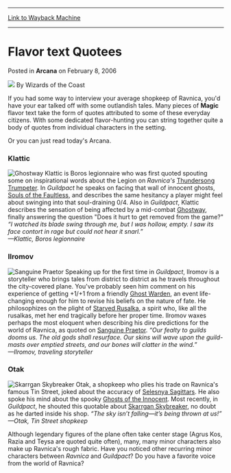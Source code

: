 
---
[Link to Wayback Machine](https://web.archive.org/web/20220724094841/https://magic.wizards.com/en/articles/archive/arcana/flavor-text-quotees-2006-02-08)

[_metadata_:author]:- "Wizards of the Coast"
[_metadata_:description]:- "If you had some way to interview your average shopkeep of Ravnica, you'd have your ear talked off with some outlandish tales. Many pieces of Magic flavor text take the form of quotes attributed to some of these everyday citizens. With some dedicated flavor-hunting you can string together quite a body of quotes from individual characters in the setting.Or you can just read"
[_metadata_:generator]:- "Drupal 7 (http://drupal.org)"
[_metadata_:node]:- "705706"
[_metadata_:publish_date]:- "2006-02-08"
[_metadata_:source]:- "div-main-content"
[_metadata_:title]:- "Flavor text Quotees"
[_metadata_:wayback_capture_timestamp]:- "2022-07-24 09:48:41"
[_metadata_:wayback_raw_url]:- "https://web.archive.org/web/20220724094841id_/https://magic.wizards.com/en/articles/archive/arcana/flavor-text-quotees-2006-02-08"
[_metadata_:wayback_url]:- "https://magic.wizards.com/en/articles/archive/arcana/flavor-text-quotees-2006-02-08"
---


Flavor text Quotees
===================



 Posted in **Arcana**
 on February 8, 2006 






![](https://media.magic.wizards.com/styles/auth_small/public/images/person/wizards_author.jpg)
By Wizards of the Coast











If you had some way to interview your average shopkeep of Ravnica, you'd have your ear talked off with some outlandish tales. Many pieces of **Magic** flavor text take the form of quotes attributed to some of these everyday citizens. With some dedicated flavor-hunting you can string together quite a body of quotes from individual characters in the setting.

Or you can just read today's Arcana.

### Klattic

![Ghostway](http://gatherer.wizards.com/Handlers/Image.ashx?type=card&name=Ghostway) Klattic is Boros legionnaire who was first quoted spouting some on inspirational words about the Legion on *Ravnica's* 
[Thundersong Trumpeter](https://gatherer.wizards.com/Pages/Card/Details.aspx?name=Thundersong+Trumpeter). In *Guildpact* he speaks on facing that wall of innocent ghosts, [Souls of the Faultless](https://gatherer.wizards.com/Pages/Card/Details.aspx?name=Souls+of+the+Faultless), and describes the same hesitancy a player might feel about swinging into that soul-draining 0/4. Also in *Guildpact*, Klattic describes the sensation of being affected by a mid-combat [Ghostway](https://gatherer.wizards.com/Pages/Card/Details.aspx?name=Ghostway), finally answering the question "Does it hurt to get removed from the game?" *“I watched its blade swing through me, but I was hollow, empty. I saw its face contort in rage but could not hear it snarl.”  
 —Klattic, Boros legionnaire*

  
### Ilromov

![Sanguine Praetor](http://gatherer.wizards.com/Handlers/Image.ashx?type=card&name=Sanguine+Praetor) Speaking up for the first time in *Guildpact*, Ilromov is a storyteller who brings tales from district to district as he travels throughout the city-covered plane. You've probably seen him comment on his experience of getting +1/+1 from a friendly [Ghost Warden](https://gatherer.wizards.com/Pages/Card/Details.aspx?name=Ghost+Warden), an event life-changing enough for him to revise his beliefs on the nature of fate. He philosophizes on the plight of [Starved Rusalka](https://gatherer.wizards.com/Pages/Card/Details.aspx?name=Starved+Rusalka), a spirit who, like all the rusalkas, met her end tragically before her proper time. Ilromov waxes perhaps the most eloquent when describing his dire predictions for the world of Ravnica, as quoted on [Sanguine Praetor](https://gatherer.wizards.com/Pages/Card/Details.aspx?name=Sanguine+Praetor). *“Our fealty to guilds dooms us. The old gods shall resurface. Our skins will wave upon the guild-masts over emptied streets, and our bones will clatter in the wind.”  
 —Ilromov, traveling storyteller*

  
### Otak

![Skarrgan Skybreaker](http://gatherer.wizards.com/Handlers/Image.ashx?type=card&name=Skarrgan+Skybreaker) Otak, a shopkeep who plies his trade on Ravnica's famous Tin Street, joked about the accuracy of [Selesnya Sagittars](https://gatherer.wizards.com/Pages/Card/Details.aspx?name=Selesnya+Sagittars). He also spoke his mind about the spooky [Ghosts of the Innocent](https://gatherer.wizards.com/Pages/Card/Details.aspx?name=Ghosts+of+the+Innocent). Most recently, in *Guildpact*, he shouted this quotable about [Skarrgan Skybreaker](https://gatherer.wizards.com/Pages/Card/Details.aspx?name=Skarrgan+Skybreaker), no doubt as he darted inside his shop. *“The sky isn’t falling—it’s being thrown at us!”  
 —Otak, Tin Street shopkeep*

  
Although legendary figures of the plane often take center stage (Agrus Kos, Razia and Teysa are quoted quite often), many, many minor characters also make up Ravnica's rough fabric. Have you noticed other recurring minor characters between *Ravnica* and *Guildpact*? Do you have a favorite voice from the world of Ravnica? 







